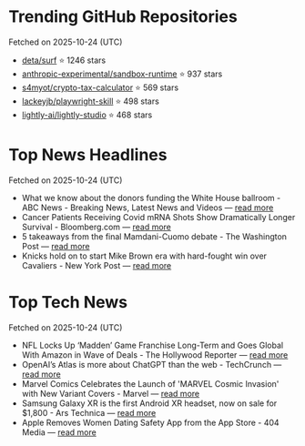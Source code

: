 # Trending GitHub Repositories
Fetched on 2025-10-24 (UTC)

- [deta/surf](https://github.com/deta/surf) ⭐ 1246 stars
- [anthropic-experimental/sandbox-runtime](https://github.com/anthropic-experimental/sandbox-runtime) ⭐ 937 stars
- [s4myot/crypto-tax-calculator](https://github.com/s4myot/crypto-tax-calculator) ⭐ 569 stars
- [lackeyjb/playwright-skill](https://github.com/lackeyjb/playwright-skill) ⭐ 498 stars
- [lightly-ai/lightly-studio](https://github.com/lightly-ai/lightly-studio) ⭐ 468 stars

# Top News Headlines
Fetched on 2025-10-24 (UTC)
- What we know about the donors funding the White House ballroom - ABC News - Breaking News, Latest News and Videos — [read more](https://abcnews.go.com/Politics/donors-funding-white-house-ballroom/story?id\\u003d126778550)
- Cancer Patients Receiving Covid mRNA Shots Show Dramatically Longer Survival - Bloomberg.com — [read more](https://www.bloomberg.com/news/articles/2025-10-23/covid-mrna-vaccine-found-to-enhance-response-to-cancer-immunotherapy)
- 5 takeaways from the final Mamdani-Cuomo debate - The Washington Post — [read more](https://www.washingtonpost.com/politics/2025/10/22/new-york-mayor-debate-cuomo-mamdani/)
- Knicks hold on to start Mike Brown era with hard-fought win over Cavaliers - New York Post — [read more](https://nypost.com/2025/10/22/sports/knicks-start-mike-brown-era-with-hard-fought-win-over-cavaliers/)

# Top Tech News
Fetched on 2025-10-24 (UTC)
- NFL Locks Up ‘Madden’ Game Franchise Long-Term and Goes Global With Amazon in Wave of Deals - The Hollywood Reporter — [read more](http://www.hollywoodreporter.com/business/business-news/nfl-owners-meeting-espn-amazon-ea-deals-approved-1236407367/)
- OpenAI’s Atlas is more about ChatGPT than the web - TechCrunch — [read more](https://techcrunch.com/2025/10/22/openais-atlas-is-more-about-chatgpt-than-the-web/)
- Marvel Comics Celebrates the Launch of 'MARVEL Cosmic Invasion' with New Variant Covers - Marvel — [read more](https://www.marvel.com/articles/comics/marvel-comics-celebrates-the-launch-of-marvel-cosmic-invasion-with-new-variant-covers)
- Samsung Galaxy XR is the first Android XR headset, now on sale for $1,800 - Ars Technica — [read more](https://arstechnica.com/google/2025/10/samsung-galaxy-xr-is-the-first-android-xr-headset-now-on-sale-for-1800/)
- Apple Removes Women Dating Safety App from the App Store - 404 Media — [read more](https://www.404media.co/women-dating-safety-app-tea-delisted-from-apple-app-store/)
